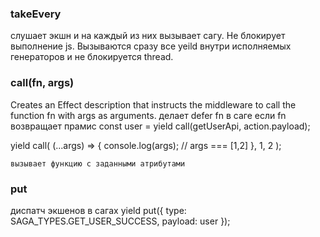 ### takeEvery
слушает экшн и на каждый из них вызывает сагу. 
Не блокирует выполнение js. Вызываются сразу все yeild внутри исполняемых генераторов и не блокируется thread.

### call(fn, args)
Creates an Effect description that instructs the middleware to call the function fn with args as arguments.
делает defer fn в саге если fn возвращает прамис
const user = yield call(getUserApi, action.payload);

yield call(
        (...args) => {
            console.log(args); // args === [1,2]
        },
        1,
        2
    );
    
    вызывает функцию с заданными атрибутами
    
### put
диспатч экшенов в сагах
 yield put({
            type: SAGA_TYPES.GET_USER_SUCCESS,
            payload: user
        });
